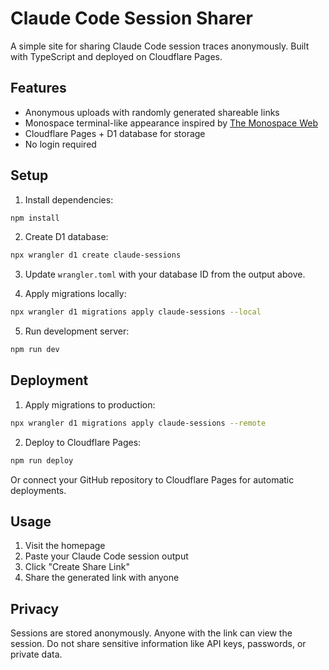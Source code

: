 # Claude Code Session Sharer

A simple site for sharing Claude Code session traces anonymously. Built with TypeScript and deployed on Cloudflare Pages.

## Features

- Anonymous uploads with randomly generated shareable links
- Monospace terminal-like appearance inspired by [The Monospace Web](https://owickstrom.github.io/the-monospace-web/)
- Cloudflare Pages + D1 database for storage
- No login required

## Setup

1. Install dependencies:
```bash
npm install
```

2. Create D1 database:
```bash
npx wrangler d1 create claude-sessions
```

3. Update `wrangler.toml` with your database ID from the output above.

4. Apply migrations locally:
```bash
npx wrangler d1 migrations apply claude-sessions --local
```

5. Run development server:
```bash
npm run dev
```

## Deployment

1. Apply migrations to production:
```bash
npx wrangler d1 migrations apply claude-sessions --remote
```

2. Deploy to Cloudflare Pages:
```bash
npm run deploy
```

Or connect your GitHub repository to Cloudflare Pages for automatic deployments.

## Usage

1. Visit the homepage
2. Paste your Claude Code session output
3. Click "Create Share Link"
4. Share the generated link with anyone

## Privacy

Sessions are stored anonymously. Anyone with the link can view the session. Do not share sensitive information like API keys, passwords, or private data.
